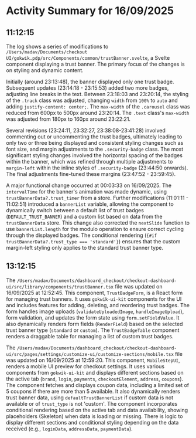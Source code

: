 # Activity Summary for 16/09/2025

## 11:12:15
The log shows a series of modifications to `/Users/madav/Documents/checkout UI/gokwik.pdp/src/Components/common/trustBanner.svelte`, a Svelte component displaying a trust banner.  The primary focus of the changes is on styling and dynamic content.

Initially (around 23:13:48), the banner displayed only one trust badge. Subsequent updates (23:14:18 - 23:15:53) added two more badges, adjusting line breaks in the text.  Between 23:18:03 and 23:20:14, the styling of the `.track` class was adjusted, changing `width` from `100%` to `auto` and adding `justify-content: center;`. The `max-width` of the `.carousel` class was reduced from 600px to 500px around 23:20:14. The  `.text` class's `max-width` was adjusted from 180px to 160px around 23:22:21.

Several revisions (23:24:11, 23:32:27, 23:38:08-23:41:28) involved commenting out or uncommenting the trust badges, ultimately leading to only two or three being displayed and consistent styling changes such as font size,  and margin adjustments to the `.security-badge` class.  The most significant styling changes involved the horizontal spacing of the badges within the banner, which was refined through multiple adjustments to `margin-left` within the inline styles of `.security-badge` (23:44:50 onwards).  The final adjustments fine-tuned these margins (23:47:52 - 23:59:45).

A major functional change occurred at 00:03:33 on 16/09/2025. The `intervalTime` for the banner's animation was made dynamic, using `trustBannerData?.trust_timer` from a store.  Further modifications (11:01:11 - 11:02:51) introduced a `bannerList` variable, allowing the component to dynamically switch between a default list of trust badges (`DEFAULT_TRUST_BANNER`) and a custom list based on data from the `trustBannerData` store.  This change also corrected the `nextSlide` function to use `bannerList.length` for the modulo operation to ensure correct cycling through the displayed badges.  The conditional rendering (`{#if trustBannerData?.trust_type === 'standard'}`) ensures that the custom margin-left styling only applies to the standard trust banner type.


## 13:12:15
The `/Users/madav/Documents/dashboard_checkout/checkout-dashboard-ui/src/library/components/trustBanner.tsx` file was updated on 16/09/2025 at 12:52:45.  This component, `TrustBadgeForm`,  is a React form for managing trust banners.  It uses `gokwik-ui-kit` components for the UI and includes features for adding, deleting, and reordering trust badges.  The form handles image uploads (`validateUploadedImage`, `handleImageUpload`), form validation, and updates the form state using `form.setFieldValue`.  It also dynamically renders form fields (`RenderField`) based on the selected trust banner type (`standard` or `custom`).  The `TrustBadgeTable` component renders a draggable table for managing a list of custom trust badges.


The `/Users/madav/Documents/dashboard_checkout/checkout-dashboard-ui/src/pages/settings/customize-ui/customize-sections/mobile.tsx` file was updated on 16/09/2025 at 12:59:20. This component, `MobileStepUI`, renders a mobile UI preview for checkout settings. It uses various components from `gokwik-ui-kit` and displays different sections based on the active tab (`brand`, `login`, `payments`, `checkoutElement`, `address`, `coupons`).  The component fetches and displays coupon data, including a limited set of 5 coupons if there are more than 5 available.  It also dynamically renders trust banner data, using `defaultTrustBannerList` if custom data is not available or of `trust_type` is not 'custom'.  The component incorporates conditional rendering based on the active tab and data availability, showing placeholders (Skeleton) when data is loading or missing.  There is logic to display different sections and conditional styling depending on the data received (e.g., `loginData`, `addressData`, `paymentData`).

